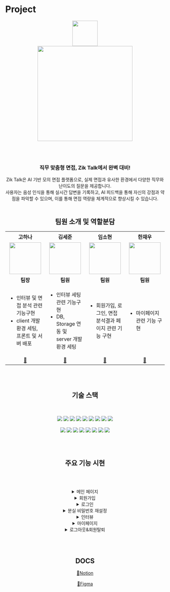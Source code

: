 # Project
<div align="center">
<img src="https://github.com/user-attachments/assets/ff524be1-f864-4273-b5ba-7d5ffeddf5f7" style="width:80px; height:auto;"/> <br/>
<img src="https://github.com/user-attachments/assets/7fcb892d-e857-4de9-aedd-5e5060e406df" style="width:300px; height:auto;"/>

<br></br>
### 직무 맞춤형 면접, Zik Talk에서 완벽 대비!
Zik Talk은 AI 기반 모의 면접 플랫폼으로, 실제 면접과 유사한 환경에서 다양한 직무와 난이도의 질문을 제공합니다. <br/> 사용자는 음성 인식을 통해 실시간 답변을 기록하고, AI 피드백을 통해 자신의 강점과 약점을 파악할 수 있으며, 이를 통해 면접 역량을 체계적으로 향상시킬 수 있습니다.
<br></br>

 
## 팀원 소개 및 역할분담
<table>
  <tr>
    <th width="250">고하나</th>
    <th width="250">김세준</th>
    <th width="250">임소현</th>
    <th width="250">한재우</th>
  </tr>
  <tr align="center">
    <td><img src="https://avatars.githubusercontent.com/u/75575781?v=4" width="100" height="100"></td>
    <td><img src="https://avatars.githubusercontent.com/u/29853721?v=4" width="100" height="100"></td>
    <td><img src="https://avatars.githubusercontent.com/u/202387121?v=4" width="100" height="100"></td>
    <td><img src="https://avatars.githubusercontent.com/u/44960019?v=4" width="100" height="100"></td>
  </tr>
  <tr align="center">
    <td><strong>팀장</strong></td>
    <td><strong>팀원</strong></td>
    <td><strong>팀원</strong></td>
    <td><strong>팀원</strong></td>
  </tr>
  <tr>
    <td align="left">
      <ul>
        <li>인터뷰 및 면접 분석 관련 기능구현</li>
        <li>client 개발환경 세팅, 프론트 및 서버 배포</li>
      </ul>
    </td>
    <td align="left">
      <ul>
        <li>인터뷰 세팅 관련 기능구현</li>
        <li>DB, Storage 연동 및 server 개발환경 세팅</li>
      </ul>
    </td>
    <td align="left">
      <ul>
        <li>회원가입, 로그인, 면접 분석결과 페이지 관련 기능 구현</li>
      </ul>
    </td>
    <td align="left">
      <ul>
        <li>마이페이지 관련 기능 구현</li>
      </ul>
    </td>
  </tr>
  <tr align="center">
    <td><a href="https://github.com/ko9612">🔗</a></td>
    <td><a href="https://github.com/ksj686">🔗</a></td>
    <td><a href="https://github.com/lsohyuniil">🔗</a></td>
    <td><a href="https://github.com/hanjay3757">🔗</a></td>
  </tr>
</table>


<br></br>


## 기술 스택
<br></br>
<img src="https://img.shields.io/badge/Vite-FD9400?style=flat&logo=Vite&logoColor=white" />
<img src="https://img.shields.io/badge/ReactJS-61DAFB?style=flat&logo=React&logoColor=white" />
<img src="https://img.shields.io/badge/JavaScript-F7DF1E?style=flat&logo=JavaScript&logoColor=black" />
<img src="https://img.shields.io/badge/TailwindCSS-38BDF8?style=flat&logo=TailwindCSS&logoColor=white" />
<img src="https://img.shields.io/badge/OpenAI-412991?style=flat&logo=OpenAI&logoColor=white" />
<img src="https://img.shields.io/badge/React Speech Recognition-gray?style=flat&logo=none&logoColor=white" />
<img src="https://img.shields.io/badge/Zustand-755BFF?style=flat&logo=Zustand&logoColor=white" />
<img src="https://img.shields.io/badge/Axios-5A29E4?style=flat&logo=Axios&logoColor=white" />
<img src="https://img.shields.io/badge/Vercel-000000?style=flat&logo=Vercel&logoColor=white" />
<br></br>
<img src="https://img.shields.io/badge/NodeJS-43853D?style=flat&logo=Node.js&logoColor=white" />
<img src="https://img.shields.io/badge/ExpressJS-333333?style=flat&logo=Express&logoColor=white" />
<img src="https://img.shields.io/badge/JSON Web Token-FFCC00?style=flat&logo=JSON%20web%20tokens&logoColor=black" />
<img src="https://img.shields.io/badge/PostgreSQL-336791?style=flat&logo=PostgreSQL&logoColor=white" />
<img src="https://img.shields.io/badge/Prisma-2D3748?style=flat&logo=Prisma&logoColor=white" />
<img src="https://img.shields.io/badge/Docker-2496ED?style=flat&logo=Docker&logoColor=white" />
<img src="https://img.shields.io/badge/Supabase-3ECF8E?style=flat&logo=Supabase&logoColor=white" />
<img src="https://img.shields.io/badge/Render-0466C8?style=flat&logo=Render&logoColor=white" />

<br></br>



## 주요 기능 시현

<br></br>
<details>
<summary>메인 페이지</summary>
<div markdown="1">
	<h4>메인 페이지 구성</h4>
	<img src="" />
	<br></br>
	<h4>반응형 웹 구현</h4>
	<img src="" />
	<br></br>
</div>
</details>

<details>
<summary>회원가입</summary>
<div markdown="1">
	<h4>이메일 인증을 거친 회원가입</h4>
	<img src="" />
	<br></br>
</div>
</details>

<details>
<summary>로그인</summary>
<div markdown="1">
	<h4>일반 로그인</h4>
	<img src="" />
	<br></br>
	<h4>소셜 로그인</h4>
	<img src="" />
	<br></br>
</div>
</details>

<details>
<summary>분실 비밀번호 재설정</summary>
<div markdown="1">
	<br></br>
	<img src="" />
	<br></br>
</div>
</details>

<details>
<summary>인터뷰</summary>
<div markdown="1">
	<h4>인터뷰 세팅</h4>
	<img src="" />
	<br></br>
	<h4>인터뷰</h4>
	<img src="" />
	<br></br>
	<h4>분석 결과 페이지</h4>
	<img src="" />
	<img src="" />
	<br></br>
</div>
</details>

<details>
<summary>마이페이지</summary>
<div markdown="1">
	<h4>분석 결과 리스트</h4>
	<img src="" />
	<br></br>
    <h4>질문 북마크 리스트</h4>
	<img src="" />
	<br></br>
    <h4>내 정보 관리</h4>
	<img src="" />
	<br></br>
</div>
</details>

<details>
<summary>로그아웃&회원탈퇴</summary>
<div markdown="1">
	<h4>로그아웃</h4>
	<img src="" />
	<br></br>
	<h4>회원탈퇴</h4>
	<img src="" />
	<br></br>
</div>
</details>

<br></br>

## DOCS
[🔗Notion](https://soapy-krill-b24.notion.site/ZikTalk-1df538d675578034ba5dc360cbb6526f?pvs=74)
<br></br>
[🔗Figma](https://www.figma.com/proto/geFFLZ135uEt3JPabxgpRV/ZikTalk?node-id=0-1&t=uD7ttdU3OUqlACn8-1)
<br></br>
 </div>
